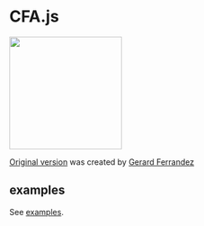 # CFA.js

<img src="https://user-images.githubusercontent.com/3406260/34326301-753fedb2-e8ec-11e7-8f61-5e17d7d054d2.png" width="200"/>

[Original version](https://codepen.io/ge1doot/details/7bd9819ef1aaecf343107baaae599d7d/) was created by [Gerard Ferrandez](https://codepen.io/ge1doot/)

## examples

See [examples](examples).
